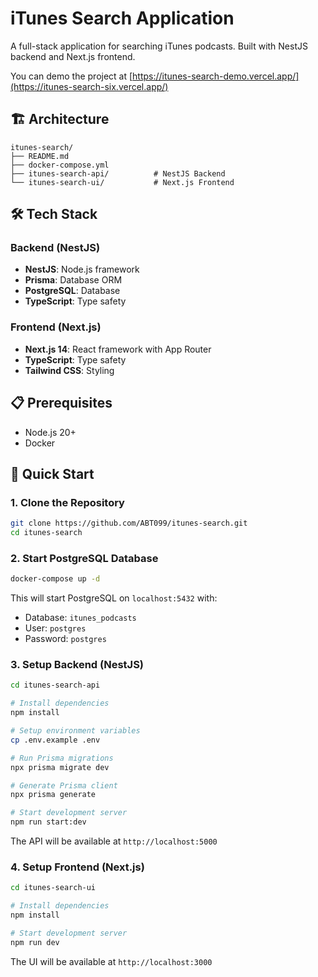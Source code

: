 # iTunes Search Application

A full-stack application for searching iTunes podcasts. Built with NestJS backend and Next.js frontend.

You can demo the project at [https://itunes-search-demo.vercel.app/](https://itunes-search-six.vercel.app/)

## 🏗️ Architecture

```
itunes-search/
├── README.md
├── docker-compose.yml
├── itunes-search-api/          # NestJS Backend
└── itunes-search-ui/           # Next.js Frontend
```

## 🛠️ Tech Stack

### Backend (NestJS)
- **NestJS**: Node.js framework
- **Prisma**: Database ORM
- **PostgreSQL**: Database
- **TypeScript**: Type safety

### Frontend (Next.js)
- **Next.js 14**: React framework with App Router
- **TypeScript**: Type safety
- **Tailwind CSS**: Styling

## 📋 Prerequisites

- Node.js 20+
- Docker

## 🚀 Quick Start

### 1. Clone the Repository
```bash
git clone https://github.com/ABT099/itunes-search.git
cd itunes-search
```

### 2. Start PostgreSQL Database
```bash
docker-compose up -d
```

This will start PostgreSQL on `localhost:5432` with:
- Database: `itunes_podcasts`
- User: `postgres`
- Password: `postgres`

### 3. Setup Backend (NestJS)
```bash
cd itunes-search-api

# Install dependencies
npm install

# Setup environment variables
cp .env.example .env

# Run Prisma migrations
npx prisma migrate dev

# Generate Prisma client
npx prisma generate

# Start development server
npm run start:dev
```

The API will be available at `http://localhost:5000`

### 4. Setup Frontend (Next.js)
```bash
cd itunes-search-ui

# Install dependencies
npm install

# Start development server
npm run dev
```

The UI will be available at `http://localhost:3000`
